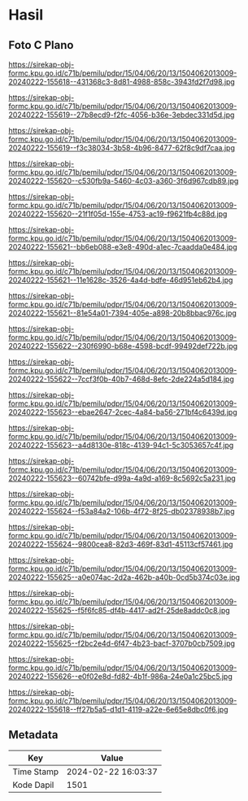 # Hasil

## Foto C Plano

https://sirekap-obj-formc.kpu.go.id/c71b/pemilu/pdpr/15/04/06/20/13/1504062013009-20240222-155618--431368c3-8d81-4988-858c-3943fd2f7d98.jpg

https://sirekap-obj-formc.kpu.go.id/c71b/pemilu/pdpr/15/04/06/20/13/1504062013009-20240222-155619--27b8ecd9-f2fc-4056-b36e-3ebdec331d5d.jpg

https://sirekap-obj-formc.kpu.go.id/c71b/pemilu/pdpr/15/04/06/20/13/1504062013009-20240222-155619--f3c38034-3b58-4b96-8477-62f8c9df7caa.jpg

https://sirekap-obj-formc.kpu.go.id/c71b/pemilu/pdpr/15/04/06/20/13/1504062013009-20240222-155620--c530fb9a-5460-4c03-a360-3f6d967cdb89.jpg

https://sirekap-obj-formc.kpu.go.id/c71b/pemilu/pdpr/15/04/06/20/13/1504062013009-20240222-155620--21f1f05d-155e-4753-ac19-f9621fb4c88d.jpg

https://sirekap-obj-formc.kpu.go.id/c71b/pemilu/pdpr/15/04/06/20/13/1504062013009-20240222-155621--bb6eb088-e3e8-490d-a1ec-7caadda0e484.jpg

https://sirekap-obj-formc.kpu.go.id/c71b/pemilu/pdpr/15/04/06/20/13/1504062013009-20240222-155621--11e1628c-3526-4a4d-bdfe-46d951eb62b4.jpg

https://sirekap-obj-formc.kpu.go.id/c71b/pemilu/pdpr/15/04/06/20/13/1504062013009-20240222-155621--81e54a01-7394-405e-a898-20b8bbac976c.jpg

https://sirekap-obj-formc.kpu.go.id/c71b/pemilu/pdpr/15/04/06/20/13/1504062013009-20240222-155622--230f6990-b68e-4598-bcdf-99492def722b.jpg

https://sirekap-obj-formc.kpu.go.id/c71b/pemilu/pdpr/15/04/06/20/13/1504062013009-20240222-155622--7ccf3f0b-40b7-468d-8efc-2de224a5d184.jpg

https://sirekap-obj-formc.kpu.go.id/c71b/pemilu/pdpr/15/04/06/20/13/1504062013009-20240222-155623--ebae2647-2cec-4a84-ba56-271bf4c6439d.jpg

https://sirekap-obj-formc.kpu.go.id/c71b/pemilu/pdpr/15/04/06/20/13/1504062013009-20240222-155623--a4d8130e-818c-4139-94c1-5c3053657c4f.jpg

https://sirekap-obj-formc.kpu.go.id/c71b/pemilu/pdpr/15/04/06/20/13/1504062013009-20240222-155623--60742bfe-d99a-4a9d-a169-8c5692c5a231.jpg

https://sirekap-obj-formc.kpu.go.id/c71b/pemilu/pdpr/15/04/06/20/13/1504062013009-20240222-155624--f53a84a2-106b-4f72-8f25-db02378938b7.jpg

https://sirekap-obj-formc.kpu.go.id/c71b/pemilu/pdpr/15/04/06/20/13/1504062013009-20240222-155624--9800cea8-82d3-469f-83d1-45113cf57461.jpg

https://sirekap-obj-formc.kpu.go.id/c71b/pemilu/pdpr/15/04/06/20/13/1504062013009-20240222-155625--a0e074ac-2d2a-462b-a40b-0cd5b374c03e.jpg

https://sirekap-obj-formc.kpu.go.id/c71b/pemilu/pdpr/15/04/06/20/13/1504062013009-20240222-155625--f5f6fc85-df4b-4417-ad2f-25de8addc0c8.jpg

https://sirekap-obj-formc.kpu.go.id/c71b/pemilu/pdpr/15/04/06/20/13/1504062013009-20240222-155625--f2bc2e4d-6f47-4b23-bacf-3707b0cb7509.jpg

https://sirekap-obj-formc.kpu.go.id/c71b/pemilu/pdpr/15/04/06/20/13/1504062013009-20240222-155626--e0f02e8d-fd82-4b1f-986a-24e0a1c25bc5.jpg

https://sirekap-obj-formc.kpu.go.id/c71b/pemilu/pdpr/15/04/06/20/13/1504062013009-20240222-155618--ff27b5a5-d1d1-4119-a22e-6e65e8dbc0f6.jpg


## Metadata

| Key        | Value               |
| ---------- | ------------------- |
| Time Stamp | 2024-02-22 16:03:37 |
| Kode Dapil | 1501                |



